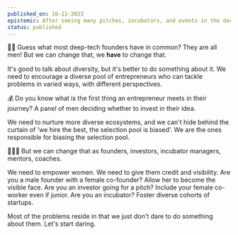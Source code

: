 ```yaml
---
published_on: 16-11-2023
epistemic: After seeing many pitches, incubators, and events in the deep tech space, I've formed an opinion
status: published
---
```

🤦🏼 Guess what most deep-tech founders have in common? They are all men! But we can change that, we 𝐡𝐚𝐯𝐞 to change that.  
  
It's good to talk about diversity, but it's better to do something about it. We need to encourage a diverse pool of entrepreneurs who can tackle problems in varied ways, with different perspectives.  
  
💰 Do you know what is the first thing an entrepreneur meets in their journey? A panel of men deciding whether to invest in their idea.  
  
We need to nurture more diverse ecosystems, and we can't hide behind the curtain of 'we hire the best, the selection pool is biased'. We are the ones responsible for biasing the selection pool.  
  
🙋🏼‍♂️ But we can change that as founders, investors, incubator managers, mentors, coaches.  
  
We need to empower women. We need to give them credit and visibility. Are you a male founder with a female co-founder? Allow her to become the visible face. Are you an investor going for a pitch? Include your female co-worker even if junior. Are you an incubator? Foster diverse cohorts of startups.  
  
Most of the problems reside in that we just don't dare to do something about them. Let's start daring.